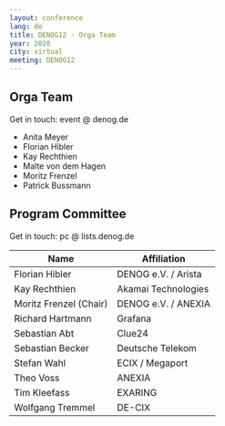 ```yaml
---
layout: conference
lang: de
title: DENOG12 - Orga Team
year: 2020
city: virtual
meeting: DENOG12
---
```



## Orga Team
Get in touch: event @ denog.de

- Anita Meyer
- Florian Hibler
- Kay Rechthien
- Malte von dem Hagen
- Moritz Frenzel
- Patrick Bussmann 

## Program Committee

Get in touch: pc @ lists.denog.de

| Name                   | Affiliation         |
|------------------------|---------------------|
| Florian Hibler         | DENOG e.V. / Arista |
| Kay Rechthien          | Akamai Technologies |
| Moritz Frenzel (Chair) | DENOG e.V. / ANEXIA |
| Richard Hartmann       | Grafana             |
| Sebastian Abt          | Clue24              |
| Sebastian Becker       | Deutsche Telekom    |
| Stefan Wahl            | ECIX / Megaport     |
| Theo Voss              | ANEXIA              |
| Tim Kleefass           | EXARING             |
| Wolfgang Tremmel       | DE-CIX              |
